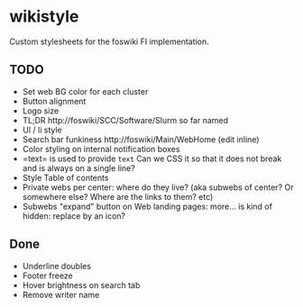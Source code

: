 # wikistyle
Custom stylesheets for the foswiki FI implementation. 

## TODO
- Set web BG color for each cluster
- Button alignment
- Logo size
- TL;DR http://foswiki/SCC/Software/Slurm so far named <div class='fiCheatsheetMessage'>
- Ul / li style
- Search bar funkiness http://foswiki/Main/WebHome (edit inline)
- Color styling on internal notification boxes
- =text= is used to provide <code>text</code> Can we CSS it so that it does not break and is always on a single line?
- Style Table of contents
- Private webs per center: where do they live? (aka subwebs of center? Or somewhere else? Where are the links to them? etc)
- Subwebs "expand" button on Web landing pages: more... is kind of hidden: replace by an icon?

## Done
- Underline doubles
- Footer freeze
- Hover brightness on search tab
- Remove writer name
